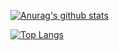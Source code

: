 [![Anurag's github stats](https://github-readme-stats.vercel.app/api?username=nonaka-tlb)](https://github.com/anuraghazra/github-readme-stats)

[![Top Langs](https://github-readme-stats.vercel.app/api/top-langs/?username=nonaka-tlb&layout=compact)](https://github.com/anuraghazra/github-readme-stats)

